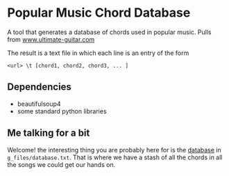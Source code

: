 # Popular Music Chord Database

A tool that generates a database of chords used in popular music. Pulls from www.ultimate-guitar.com

The result is a text file in which each line is an entry of the form

```
<url> \t [chord1, chord2, chord3, ... ]
```

## Dependencies 

* beautifulsoup4
* some standard python libraries

## Me talking for a bit

Welcome! the interesting thing you are probably here for is the [database](https://github.com/kitchWWW/guitarTabsDatabase/blob/master/g_files/database.txt) in `g_files/database.txt`. That is where we have a stash of all the chords in all the songs we could get our hands on.